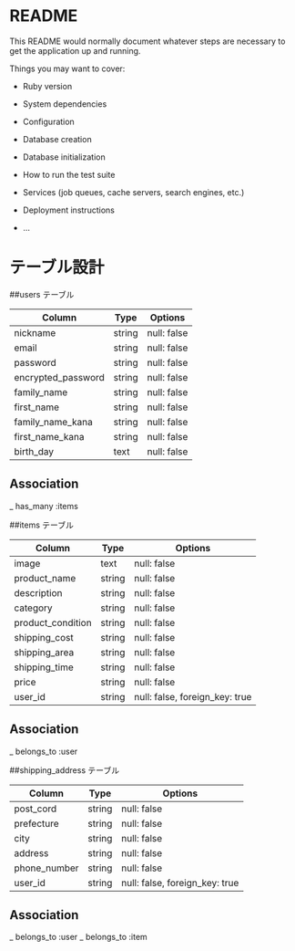 # README

This README would normally document whatever steps are necessary to get the
application up and running.

Things you may want to cover:

* Ruby version

* System dependencies

* Configuration

* Database creation

* Database initialization

* How to run the test suite

* Services (job queues, cache servers, search engines, etc.)

* Deployment instructions

* ...

# テーブル設計

##users テーブル

| Column                  |  Type     |  Options     |
| ------------------------| --------- | ------------ |
| nickname                | string    | null: false  |
| email                   | string    | null: false  |
| password                | string    | null: false  |
| encrypted_password      | string    | null: false  |
| family_name             | string    | null: false  |
| first_name              | string    | null: false  |
| family_name_kana        | string    | null: false  |
| first_name_kana         | string    | null: false  |
| birth_day               | text      | null: false  |


##  Association
_ has_many :items


##items テーブル

| Column                  |  Type     |  Options     |
| ------------------------| --------- | ------------ |
| image                   | text      | null: false  |
| product_name            | string    | null: false  |
| description             | string    | null: false  |
| category                | string    | null: false  |
| product_condition       | string    | null: false  |
| shipping_cost           | string    | null: false  |
| shipping_area           | string    | null: false  |
| shipping_time           | string    | null: false  |
| price                   | string    | null: false  |
| user_id                 | string    | null: false, foreign_key: true |

##  Association
_ belongs_to :user


##shipping_address テーブル

| Column                  |  Type     |  Options     |
| ------------------------| --------- | ------------ |
| post_cord               | string    | null: false  |
| prefecture              | string    | null: false  |
| city                    | string    | null: false  |
| address                 | string    | null: false  |
| phone_number            | string    | null: false  |
| user_id                 | string    | null: false, foreign_key: true |

##  Association
_ belongs_to :user
_ belongs_to :item
